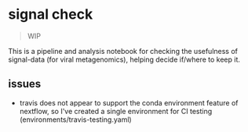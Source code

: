 # signal check

> WIP

This is a pipeline and analysis notebook for checking the usefulness of signal-data (for viral metagenomics), helping decide if/where to keep it.

## issues

* travis does not appear to support the conda environment feature of nextflow, so I've created a single environment for CI testing (environments/travis-testing.yaml) 